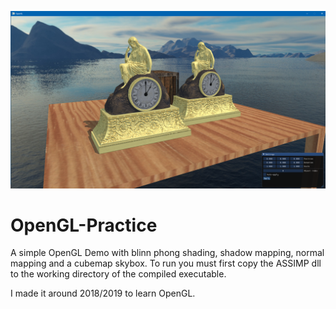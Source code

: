 ![Screenshot](https://raw.githubusercontent.com/janekb04/OpenGL-Practice/master/screen.png "Screenshot")

# OpenGL-Practice

A simple OpenGL Demo with blinn phong shading, shadow mapping, normal mapping and a cubemap skybox. To run you must first copy the ASSIMP dll to the working directory of the compiled executable.

I made it around 2018/2019 to learn OpenGL.
